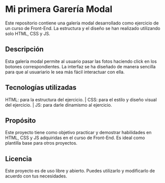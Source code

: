 # Mi primera Garería Modal
Este repositorio contiene una galería modal desarrollado como ejercicio de un curso de Front-End. La estructura y el diseño se han realizado utilizando solo HTML, CSS y JS.

## Descripción
Esta galería modal permite al usuario pasar las fotos haciendo click en los botones correspondientes. La interfaz se ha diseñado de manera sencilla para que al usuariario le sea más fácil interactuar con ella.

## Tecnologías utilizadas
HTML: para la estructura del ejercicio. | CSS: para el estilo y diseño visual del ejercicio. | JS: para darle dinamismo al ejercicio.

## Propósito
Este proyecto tiene como objetivo practicar y demostrar habilidades en HTML, CSS y JS adquiridas en el curso de Front-End. Es ideal como plantilla base para otros proyectos.

## Licencia
Este proyecto es de uso libre y abierto. Puedes utilizarlo y modificarlo de acuerdo con tus necesidades. 
